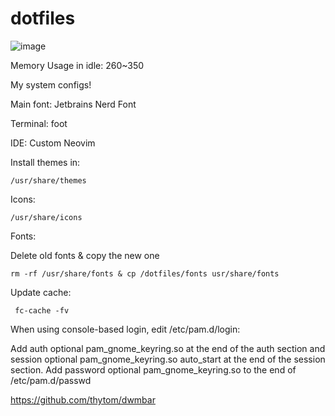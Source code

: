 # dotfiles

![image](https://user-images.githubusercontent.com/48987652/203334329-3a01032b-6aa5-4e6f-9d3e-5c6625766655.png)


Memory Usage in idle: 260~350

My system configs!

Main font: Jetbrains Nerd Font

Terminal: foot

IDE: Custom Neovim

Install themes in:

    /usr/share/themes

Icons:

    /usr/share/icons

Fonts:

Delete old fonts & copy the new one

    rm -rf /usr/share/fonts & cp /dotfiles/fonts usr/share/fonts


Update cache:

     fc-cache -fv

When using console-based login, edit /etc/pam.d/login:

Add auth optional pam_gnome_keyring.so at the end of the auth section and session optional pam_gnome_keyring.so auto_start at the end of the session section. 
Add password optional pam_gnome_keyring.so to the end of /etc/pam.d/passwd


https://github.com/thytom/dwmbar
